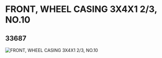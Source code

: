 # FRONT, WHEEL CASING 3X4X1 2/3, NO.10
## 33687
![FRONT, WHEEL CASING 3X4X1 2/3, NO.10](https://lc-www-live-s.legocdn.com/media/bricks/5/2/6189063.jpg)